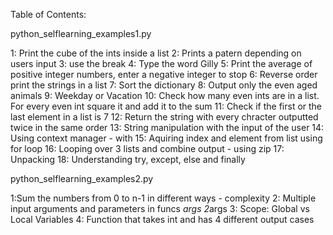 Table of Contents: 

python_selflearning_examples1.py 

1: Print the cube of the ints inside a list
2: Prints a patern depending on users input
3: use the break
4: Type the word Gilly
5: Print the average of positive integer numbers, enter a negative integer to stop
6: Reverse order print the strings in a list
7: Sort the dictionary
8: Output only the even aged animals
9: Weekday or Vacation
10: Check how many even ints are in a list. For every even int square it and add it to the sum
11: Check if the first or the last element in a list is 7
12: Return the string with every chracter outputted twice in the same order
13: String manipulation with the input of the user
14: Using context manager - with
15: Aquiring index and element from list using for loop
16: Looping over 3 lists and combine output - using zip
17: Unpacking
18: Understanding try, except, else and finally

python_selflearning_examples2.py 

1:Sum the numbers from 0 to n-1 in different ways - complexity
2: Multiple input arguments and parameters in funcs *args 2*args
3: Scope: Global vs Local Variables 
4: Function that takes int and has 4 different output cases

